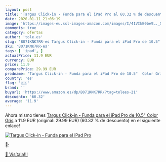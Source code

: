 ```yaml
---
layout: post
title: 'Targus Click-in - Funda para el iPad Pro al 60.32 % de descuento'
date: 2020-01-11 21:06:19
image: 'https://images-eu.ssl-images-amazon.com/images/I/41VIkE0be9L._SL400_.jpg'
comments: true
category: ofertas
author: 'tole.es'
slug: 'B071KNK7RR-es Targus Click-in - Funda para el iPad Pro de 10.5" Color Gris'
sku: 'B071KNK7RR-es'
tags: [ 'ipad', ]
actualPrice: 11.9 EUR
currency: EUR
price: 11.9
comparePrice: 29.99 EUR
prodname: 'Targus Click-in - Funda para el iPad Pro de 10.5"  Color Gris'
country: 'es'
flag: '🇪🇸'
brand: ''
buyurl: 'https://www.amazon.es/dp/B071KNK7RR/?tag=tolees-21'
descuento: '60.32'
average: '11.9'
---
```


Ahora mismo tienes [Targus Click-in - Funda para el iPad Pro de 10.5"  Color Gris](https://www.amazon.es/dp/B071KNK7RR/?tag=tolees-21) a 11.9 EUR (original: 29.99 EUR) (60.32 %  de descuento) en el siguiente enlace!

[![Targus Click-in - Funda para el iPad Pro](https://images-eu.ssl-images-amazon.com/images/I/41VIkE0be9L._SL400_.jpg)](https://www.amazon.es/dp/B071KNK7RR/?tag=tolees-21)

🔎:


[🛒 Visítala!!!](https://www.amazon.es/dp/B071KNK7RR/?tag=tolees-21)
